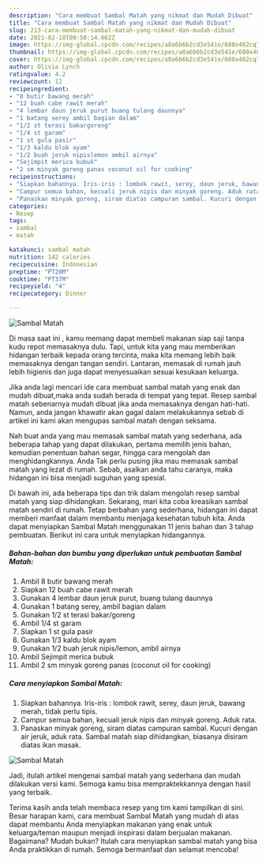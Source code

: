 ```yaml
---
description: "Cara membuat Sambal Matah yang nikmat dan Mudah Dibuat"
title: "Cara membuat Sambal Matah yang nikmat dan Mudah Dibuat"
slug: 213-cara-membuat-sambal-matah-yang-nikmat-dan-mudah-dibuat
date: 2021-02-18T00:50:14.662Z
image: https://img-global.cpcdn.com/recipes/a8a6b6b2cd3e541e/680x482cq70/sambal-matah-foto-resep-utama.jpg
thumbnail: https://img-global.cpcdn.com/recipes/a8a6b6b2cd3e541e/680x482cq70/sambal-matah-foto-resep-utama.jpg
cover: https://img-global.cpcdn.com/recipes/a8a6b6b2cd3e541e/680x482cq70/sambal-matah-foto-resep-utama.jpg
author: Olivia Lynch
ratingvalue: 4.2
reviewcount: 12
recipeingredient:
- "8 butir bawang merah"
- "12 buah cabe rawit merah"
- "4 lembar daun jeruk purut buang tulang daunnya"
- "1 batang serey ambil bagian dalam"
- "1/2 st terasi bakargoreng"
- "1/4 st garam"
- "1 st gula pasir"
- "1/3 kaldu blok ayam"
- "1/2 buah jeruk nipislemon ambil airnya"
- "Sejimpit merica bubuk"
- "2 sm minyak goreng panas coconut oil for cooking"
recipeinstructions:
- "Siapkan bahannya. Iris-iris : lombok rawit, serey, daun jeruk, bawang merah, tidak perlu tipis."
- "Campur semua bahan, kecuali jeruk nipis dan minyak goreng. Aduk rata."
- "Panaskan minyak goreng, siram diatas campuran sambal. Kucuri dengan air jeruk, aduk rata. Sambal matah siap dihidangkan, biasanya disiram diatas ikan masak."
categories:
- Resep
tags:
- sambal
- matah

katakunci: sambal matah 
nutrition: 142 calories
recipecuisine: Indonesian
preptime: "PT20M"
cooktime: "PT37M"
recipeyield: "4"
recipecategory: Dinner

---
```



![Sambal Matah](https://img-global.cpcdn.com/recipes/a8a6b6b2cd3e541e/680x482cq70/sambal-matah-foto-resep-utama.jpg)

Di masa  saat ini , kamu memang dapat membeli makanan siap saji tanpa kudu repot memasaknya dulu. Tapi, untuk kita yang mau memberikan hidangan terbaik kepada orang tercinta, maka kita memang lebih baik memasaknya dengan tangan sendiri. Lantaran, memasak di rumah jauh lebih higienis dan juga dapat menyesuaikan sesuai kesukaan keluarga.

Jika anda lagi mencari ide cara membuat sambal matah yang enak dan mudah dibuat,maka anda sudah berada di tempat yang tepat. Resep sambal matah  sebenarnya mudah dibuat jika anda memasaknya dengan hati-hati. Namun, anda jangan khawatir akan gagal dalam melakukannya 
sebab di artikel ini kami akan mengupas sambal matah dengan seksama.  



Nah buat anda yang mau memasak sambal matah yang sederhana, ada beberapa tahap yang dapat dilakukan, pertama memilih jenis bahan, kemudian penentuan bahan segar, hingga cara mengolah dan menghidangkannya. Anda Tak perlu pusing jika mau memasak sambal matah yang lezat di rumah. Sebab, asalkan anda  tahu caranya, maka hidangan ini bisa menjadi suguhan yang spesial.

Di bawah ini, ada beberapa tips dan trik dalam mengolah resep sambal matah yang siap dihidangkan. Sekarang, mari kita coba kreasikan sambal matah sendiri di rumah. Tetap berbahan yang sederhana, hidangan ini dapat memberi manfaat dalam membantu menjaga kesehatan tubuh kita. Anda dapat menyiapkan Sambal Matah menggunakan 11 jenis bahan dan 3 tahap pembuatan. Berikut ini cara untuk menyiapkan hidangannya.

<!--inarticleads1-->

##### Bahan-bahan dan bumbu yang diperlukan untuk pembuatan Sambal Matah:

1. Ambil 8 butir bawang merah
1. Siapkan 12 buah cabe rawit merah
1. Gunakan 4 lembar daun jeruk purut, buang tulang daunnya
1. Gunakan 1 batang serey, ambil bagian dalam
1. Gunakan 1/2 st terasi bakar/goreng
1. Ambil 1/4 st garam
1. Siapkan 1 st gula pasir
1. Gunakan 1/3 kaldu blok ayam
1. Gunakan 1/2 buah jeruk nipis/lemon, ambil airnya
1. Ambil Sejimpit merica bubuk
1. Ambil 2 sm minyak goreng panas (coconut oil for cooking)




<!--inarticleads2-->

##### Cara menyiapkan Sambal Matah:

1. Siapkan bahannya. Iris-iris : lombok rawit, serey, daun jeruk, bawang merah, tidak perlu tipis.
1. Campur semua bahan, kecuali jeruk nipis dan minyak goreng. Aduk rata.
1. Panaskan minyak goreng, siram diatas campuran sambal. Kucuri dengan air jeruk, aduk rata. Sambal matah siap dihidangkan, biasanya disiram diatas ikan masak.
<img src="//assets-global.cpcdn.com/assets/icons/button_play-2c75c40dde080a61004c1f40b05d8f140eaff45d7e9e6481dc71c63d2e7c4909.png" alt="Sambal Matah">



Jadi, itulah artikel mengenai  sambal matah  yang sederhana dan mudah dilakukan versi kami. Semoga kamu bisa mempraktekkannya dengan hasil yang terbaik. 

Terima kasih anda telah membaca resep yang tim kami tampilkan di sini. Besar harapan kami, cara membuat  Sambal Matah yang mudah di atas dapat membantu Anda menyiapkan makanan yang enak untuk keluarga/teman maupun menjadi inspirasi dalam berjualan makanan. Bagaimana? Mudah bukan? Itulah cara menyiapkan sambal matah yang bisa Anda praktikkan di rumah. Semoga bermanfaat dan selamat mencoba!

